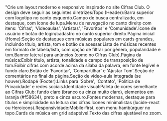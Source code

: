 "Crie um layout moderno e responsivo inspirado no site Cifras Club. O design deve seguir as seguintes diretrizes:Topo (Header):Barra superior com logotipo no canto esquerdo.Campo de busca centralizado, em destaque, com ícone de lupa.Menu de navegação no canto direito com itens: 'Cifras', 'Videoaulas', 'Artistas', 'Favoritos' e 'Comunidade'.Ícone de usuário e botão de login/cadastro no canto superior direito.Página inicial (Home):Seção de destaques com músicas populares em cards grandes, incluindo título, artista, tom e botão de acessar.Lista de músicas recentes em formato de tabela/lista, com opção de filtrar por gênero, popularidade e tom.Banner lateral para anúncios (como no Cifras Club).Página da música:Exibir título, artista, tonalidade e campo de transposição de tom.Exibir cifras com acorde acima da sílaba da palavra, em fonte legível e fundo claro.Botão de 'Favoritar', 'Compartilhar' e 'Ajustar Tom'.Seção de comentários no final da página.Seção de vídeo-aula integrada (se houver).Rodapé (Footer):Links para 'Sobre', 'Contato', 'Política de Privacidade' e redes sociais.Identidade visual:Paleta de cores semelhante ao Cifras Club: fundo claro (branco ou cinza muito claro), elementos em laranja (#f58634), preto e cinza escuro.Fontes modernas, destaque para títulos e simplicidade na leitura das cifras.Ícones minimalistas (lucide-react ou Heroicons).Responsividade:Mobile-first, com menu hambúrguer no topo.Cards de música em grid adaptável.Texto das cifras ajustável no zoom.
